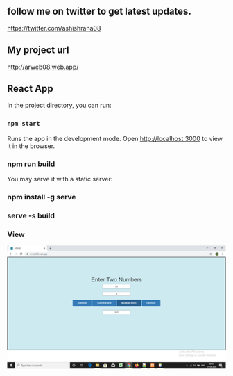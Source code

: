 ## follow me on twitter to get latest updates.
https://twitter.com/ashishrana08


## My project url

http://arweb08.web.app/

## React App

In the project directory, you can run:

### `npm start`

Runs the app in the development mode.
Open [http://localhost:3000](http://localhost:3000) to view it in the browser.

### npm run build

You may serve it with a static server:
### npm install -g serve
 
### serve -s build

### View
![](https://github.com/ashishrana080699/React-App/blob/master/Screenshot.png)
